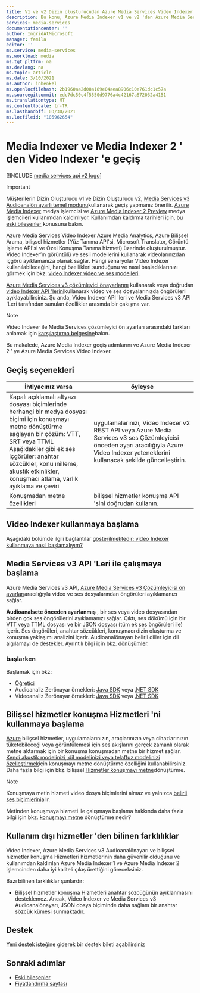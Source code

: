 ```yaml
---
title: V1 ve v2 Dizin oluşturucudan Azure Media Services Video Indexer | Microsoft Docs
description: Bu konu, Azure Media Indexer v1 ve v2 'den Azure Media Services Video Indexer geçiş yapılacağını açıklamaktadır.
services: media-services
documentationcenter: ''
author: IngridAtMicrosoft
manager: femila
editor: ''
ms.service: media-services
ms.workload: media
ms.tgt_pltfrm: na
ms.devlang: na
ms.topic: article
ms.date: 3/10/2021
ms.author: inhenkel
ms.openlocfilehash: 2b1960aa2d08a189e04aea8906c10e761dc1c57a
ms.sourcegitcommit: edc7dc50c4f5550d9776a4c42167a872032a4151
ms.translationtype: MT
ms.contentlocale: tr-TR
ms.lasthandoff: 03/30/2021
ms.locfileid: "105962654"
---
```

# <a name="migrate-from-media-indexer-and-media-indexer-2-to-video-indexer"></a>Media Indexer ve Media Indexer 2 ' den Video Indexer 'e geçiş

[!INCLUDE [media services api v2 logo](./includes/v2-hr.md)]

> [!IMPORTANT]
> Müşterilerin Dizin Oluşturucu v1 ve Dizin Oluşturucu v2, [Media Services v3 Audioanalön ayarlı temel modunu](../latest/analyze-video-audio-files-concept.md)kullanarak geçiş yapmanız önerilir. [Azure Media Indexer](media-services-index-content.md) medya işlemcisi ve [Azure Media Indexer 2 Preview](./legacy-components.md) medya işlemcileri kullanımdan kaldırılıyor. Kullanımdan kaldırma tarihleri için, bu [eski bileşenler](legacy-components.md) konusuna bakın.

Azure Media Services Video Indexer Azure Media Analytics, Azure Bilişsel Arama, bilişsel hizmetler (Yüz Tanıma API'si, Microsoft Translator, Görüntü İşleme API'si ve Özel Konuşma Tanıma hizmeti) üzerinde oluşturulmuştur. Video Indexer’ın görüntülü ve sesli modellerini kullanarak videolarınızdan içgörü ayıklamanıza olanak sağlar. Hangi senaryolar Video Indexer kullanılabileceğini, hangi özellikleri sunduğunu ve nasıl başladıklarınızı görmek için bkz. [video Indexer video ve ses modelleri](../video-indexer/video-indexer-overview.md). 

[Azure Media Services v3 çözümleyici önayarlarını](../latest/analyze-video-audio-files-concept.md) kullanarak veya doğrudan [video Indexer API 'lerini](https://api-portal.videoindexer.ai/)kullanarak video ve ses dosyalarınızda öngörüleri ayıklayabilirsiniz. Şu anda, Video Indexer API 'leri ve Media Services v3 API 'Leri tarafından sunulan özellikler arasında bir çakışma var.

> [!NOTE]
> Video Indexer ile Media Services çözümleyici ön ayarları arasındaki farkları anlamak için [karşılaştırma belgesine](../video-indexer/compare-video-indexer-with-media-services-presets.md)bakın.

Bu makalede, Azure Media Indexer geçiş adımlarını ve Azure Media Indexer 2 ' ye Azure Media Services Video Indexer.  

## <a name="migration-options"></a>Geçiş seçenekleri

|İhtiyacınız varsa  |öyleyse |
|---|---|
|Kapalı açıklamalı altyazı dosyası biçimlerinde herhangi bir medya dosyası biçimi için konuşmayı metne dönüştürme sağlayan bir çözüm: VTT, SRT veya TTML<br/>Aşağıdakiler gibi ek ses içgörüler: anahtar sözcükler, konu ınilleme, akustik etkinlikler, konuşmacı atlama, varlık ayıklama ve çeviri| uygulamalarınızı, Video Indexer v2 REST API veya Azure Media Services v3 ses Çözümleyicisi önceden ayarı aracılığıyla Azure Video Indexer yeteneklerini kullanacak şekilde güncelleştirin.|
|Konuşmadan metne özellikleri| bilişsel hizmetler konuşma API 'sini doğrudan kullanın.|  

## <a name="getting-started-with-video-indexer"></a>Video Indexer kullanmaya başlama

Aşağıdaki bölümde ilgili bağlantılar [gösterilmektedir: video Indexer kullanmaya nasıl başlamalıyım?](../video-indexer/video-indexer-overview.md#how-can-i-get-started-with-video-indexer) 

## <a name="getting-started-with-media-services-v3-apis"></a>Media Services v3 API 'Leri ile çalışmaya başlama

Azure Media Services v3 API, [Azure Media Services v3 Çözümleyicisi ön ayarları](../latest/analyze-video-audio-files-concept.md)aracılığıyla video ve ses dosyalarından öngörüleri ayıklamanızı sağlar.

**Audioanalsete önceden ayarlanmış** , bir ses veya video dosyasından birden çok ses öngörülerini ayıklamanızı sağlar. Çıktı, ses dökümü için bir VTT veya TTML dosyası ve bir JSON dosyası (tüm ek ses öngörüleri ile) içerir. Ses öngörüleri, anahtar sözcükleri, konuşmacı dizin oluşturma ve konuşma yaklaşımı analizini içerir. Audioanalönayarı belirli diller için dil algılamayı de destekler. Ayrıntılı bilgi için bkz. [dönüşümler](/rest/api/media/transforms/createorupdate#audioanalyzerpreset).

### <a name="get-started"></a>başlarken

Başlamak için bkz:

* [Öğretici](../latest/analyze-videos-tutorial.md)
* Audioanaliz Zerönayar örnekleri: [Java SDK](https://github.com/Azure-Samples/media-services-v3-java/tree/master/AudioAnalytics/AudioAnalyzer) veya [.NET SDK](https://github.com/Azure-Samples/media-services-v3-dotnet/tree/master/AudioAnalytics/AudioAnalyzer)
* Videoanaliz Zerönayar örnekleri: [Java SDK](https://github.com/Azure-Samples/media-services-v3-java/tree/master/VideoAnalytics/VideoAnalyzer) veya [.NET SDK](https://github.com/Azure-Samples/media-services-v3-dotnet/tree/master/VideoAnalytics/VideoAnalyzer)

## <a name="getting-started-with-cognitive-services-speech-services"></a>Bilişsel hizmetler konuşma Hizmetleri 'ni kullanmaya başlama

[Azure](../../cognitive-services/index.yml) bilişsel hizmetler, uygulamalarınızın, araçlarınızın veya cihazlarınızın tüketebileceği veya görüntülemesi için ses akışlarını gerçek zamanlı olarak metne aktarmak için bir konuşma konuşmadan metne bir hizmet sağlar. [Kendi akustik modelinizi, dil modelinizi veya telaffuz modelinizi özelleştirmek](../../cognitive-services/speech-service/how-to-custom-speech-train-model.md)için konuşmayı metne dönüştürme özelliğini kullanabilirsiniz. Daha fazla bilgi için bkz. bilişsel [Hizmetler konuşmayı metne](../../cognitive-services/speech-service/speech-to-text.md)dönüştürme. 

> [!NOTE] 
> Konuşmaya metin hizmeti video dosya biçimlerini almaz ve yalnızca [belirli ses biçimlerini](../../cognitive-services/speech-service/rest-speech-to-text.md#audio-formats)alır. 

Metinden konuşmaya hizmeti ile çalışmaya başlama hakkında daha fazla bilgi için bkz. [konuşmayı metne](../../cognitive-services/speech-service/speech-to-text.md) dönüştürme nedir?

## <a name="known-differences-from-deprecated-services"></a>Kullanım dışı hizmetler 'den bilinen farklılıklar

Video Indexer, Azure Media Services v3 Audioanalönayarı ve bilişsel hizmetler konuşma Hizmetleri hizmetlerinin daha güvenilir olduğunu ve kullanımdan kaldırılan Azure Media Indexer 1 ve Azure Media Indexer 2 işlemcinden daha iyi kaliteli çıkış ürettiğini göreceksiniz.  

Bazı bilinen farklılıklar şunlardır:

* Bilişsel hizmetler konuşma Hizmetleri anahtar sözcüğünün ayıklanmasını desteklemez. Ancak, Video Indexer ve Media Services v3 Audioanalönayarı, JSON dosya biçiminde daha sağlam bir anahtar sözcük kümesi sunmaktadır.

## <a name="support"></a>Destek

[Yeni destek isteğine](https://portal.azure.com/#blade/Microsoft_Azure_Support/HelpAndSupportBlade/newsupportrequest) giderek bir destek bileti açabilirsiniz

## <a name="next-steps"></a>Sonraki adımlar

* [Eski bileşenler](legacy-components.md)
* [Fiyatlandırma sayfası](https://azure.microsoft.com/pricing/details/media-services/#encoding)
